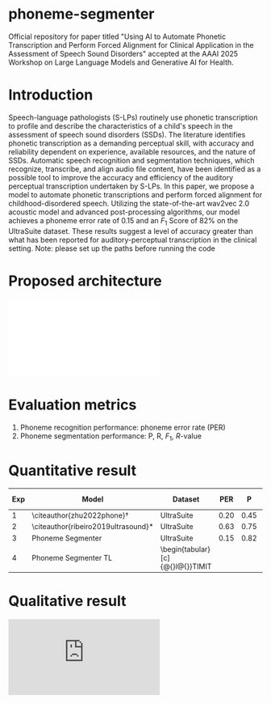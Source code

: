 # phoneme-segmenter
Official repository for paper titled "Using AI to Automate Phonetic Transcription and Perform Forced Alignment for Clinical Application in the Assessment of Speech Sound Disorders" accepted at the AAAI 2025 Workshop on Large Language Models and Generative AI for Health.

# Introduction
Speech-language pathologists (S-LPs) routinely use phonetic transcription to profile and describe the characteristics of a child's speech in the assessment of speech sound disorders (SSDs). The literature identifies phonetic transcription as a demanding perceptual skill, with accuracy and reliability dependent on experience, available resources, and the nature of SSDs. Automatic speech recognition and segmentation techniques, which recognize, transcribe, and align audio file content, have been identified as a possible tool to improve the accuracy and efficiency of the auditory perceptual transcription undertaken by S-LPs. In this paper, we propose a model to automate phonetic transcriptions and perform forced alignment for childhood-disordered speech. Utilizing the state-of-the-art wav2vec 2.0 acoustic model and advanced post-processing algorithms, our model achieves a phoneme error rate of 0.15 and an $F_1$ Score of 82\% on the UltraSuite dataset. These results suggest a level of accuracy greater than what has been reported for auditory-perceptual transcription in the clinical setting.
Note: please set up the paths before running the code

# Proposed architecture
![Phoneme segmenter architecture](figures/fig_phoneme_segmenter_architecture.pdf)

# Evaluation metrics
1. Phoneme recognition performance: phoneme error rate (PER)
2. Phoneme segmentation performance: P, R, $F_1$, $R$-value
 

# Quantitative result
| Exp | Model                                    | Dataset                          | PER  | P    | R    | $F_1$ | $R$-value |
|-----|------------------------------------------|----------------------------------|------|------|------|-------|-----------|
| 1   | \citeauthor{zhu2022phone}$\dagger$       | UltraSuite                       | 0.20 | 0.45 | 0.73 | 0.55  | 0.35      |
| 2   | \citeauthor{ribeiro2019ultrasound}$\ast$ | UltraSuite                       | 0.63 | 0.75 | 0.70 | 0.73  | 0.76      |
| 3   | Phoneme Segmenter                        | UltraSuite                       | 0.15 | 0.82 | 0.82 | 0.82  | 0.85      |
| 4   | Phoneme Segmenter TL                     | \begin{tabular}[c]{@{}l@{}}TIMIT |

# Qualitative result
![Qualitative Results](https://github.com/user-attachments/files/19021546/fig_phoneme_segmenter_for_ORANGE_no_TL.pdf)
